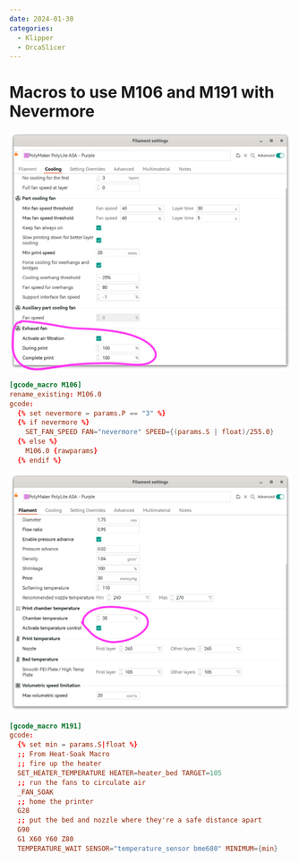 ```yaml
---
date: 2024-01-30
categories:
  - Klipper
  - OrcaSlicer
---
```


# Macros to use M106 and M191 with Nevermore

![Air Filtration Settings in OrcaSlicer under Cooling "Exhaust Fan"](./2024-01-30_OrcaSlicer_Nevermore_and_BME680_Air_Filtration.png)

```toml
[gcode_macro M106]
rename_existing: M106.0
gcode:
  {% set nevermore = params.P == "3" %}
  {% if nevermore %}
    SET_FAN_SPEED FAN="nevermore" SPEED={(params.S | float)/255.0}
  {% else %}
    M106.0 {rawparams}
  {% endif %}
```

![Chamber Temperature Setting in OrcaSlicer under "Filament"](./2024-01-30_OrcaSlicer_Nevermore_and_BME680_Chamber_Temp.png)

```toml
[gcode_macro M191]
gcode:
  {% set min = params.S|float %}
  ;; From Heat-Soak Macro
  ;; fire up the heater
  SET_HEATER_TEMPERATURE HEATER=heater_bed TARGET=105
  ;; run the fans to circulate air
  _FAN_SOAK
  ;; home the printer
  G28
  ;; put the bed and nozzle where they're a safe distance apart
  G90
  G1 X60 Y60 Z80
  TEMPERATURE_WAIT SENSOR="temperature_sensor bme680" MINIMUM={min}
```
